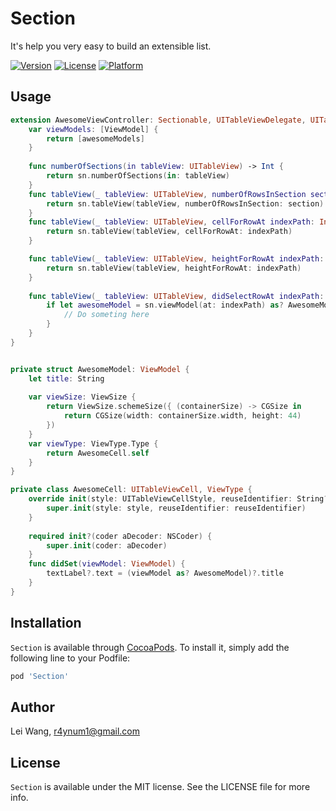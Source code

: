 # Section

It's help you very easy to build an extensible list.

[![Version](https://img.shields.io/cocoapods/v/Section.svg?style=flat)](http://cocoapods.org/pods/Section)
[![License](https://img.shields.io/cocoapods/l/Section.svg?style=flat)](http://cocoapods.org/pods/Section)
[![Platform](https://img.shields.io/cocoapods/p/Section.svg?style=flat)](http://cocoapods.org/pods/Section)

## Usage

```swift
extension AwesomeViewController: Sectionable, UITableViewDelegate, UITableViewDataSource {
    var viewModels: [ViewModel] {
        return [awesomeModels]
    }
    
    func numberOfSections(in tableView: UITableView) -> Int {
        return sn.numberOfSections(in: tableView)
    }
    func tableView(_ tableView: UITableView, numberOfRowsInSection section: Int) -> Int {
        return sn.tableView(tableView, numberOfRowsInSection: section)
    }
    func tableView(_ tableView: UITableView, cellForRowAt indexPath: IndexPath) -> UITableViewCell {
        return sn.tableView(tableView, cellForRowAt: indexPath)
    }

    func tableView(_ tableView: UITableView, heightForRowAt indexPath: IndexPath) -> CGFloat {
        return sn.tableView(tableView, heightForRowAt: indexPath)
    }
    
    func tableView(_ tableView: UITableView, didSelectRowAt indexPath: IndexPath) {
        if let awesomeModel = sn.viewModel(at: indexPath) as? AwesomeModel {
        	// Do someting here
		}
    }
}


private struct AwesomeModel: ViewModel {
    let title: String
    
    var viewSize: ViewSize {
        return ViewSize.schemeSize({ (containerSize) -> CGSize in
            return CGSize(width: containerSize.width, height: 44)
        })
    }
    var viewType: ViewType.Type {
        return AwesomeCell.self
    }
}

private class AwesomeCell: UITableViewCell, ViewType {
    override init(style: UITableViewCellStyle, reuseIdentifier: String?) {
        super.init(style: style, reuseIdentifier: reuseIdentifier)   
    }
    
    required init?(coder aDecoder: NSCoder) {
        super.init(coder: aDecoder)
    }
    func didSet(viewModel: ViewModel) {
        textLabel?.text = (viewModel as? AwesomeModel)?.title
    }
}

```

## Installation

`Section` is available through [CocoaPods](http://cocoapods.org). To install
it, simply add the following line to your Podfile:

```ruby
pod 'Section'
```

## Author

Lei Wang, r4ynum1@gmail.com

## License

`Section` is available under the MIT license. See the LICENSE file for more info.





